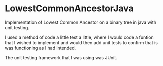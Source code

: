 # LowestCommonAncestorJava
Implementation of Lowest Common Ancestor on a binary tree in java with unit testing.

I used a method of code a little test a little, where I would code a funtion that I wished to implement and would then add 
unit tests to confirm that is was functioning as I had intended.

The unit testing framework that I was using was JUnit.

